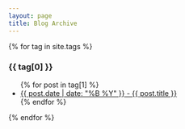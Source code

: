 ```yaml
---
layout: page
title: Blog Archive
---
```


{% for tag in site.tags %}
  <h3>{{ tag[0] }}</h3>
  <ul>
    {% for post in tag[1] %}
      <li><a href="tsql_blog/{{ post.url }}">{{ post.date | date: "%B %Y" }} - {{ post.title }}</a></li>
    {% endfor %}
  </ul>
{% endfor %}
